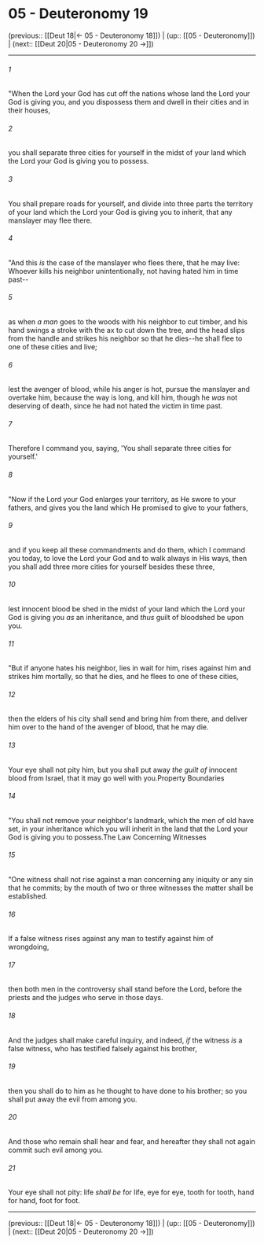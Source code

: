 # 05 - Deuteronomy 19

(previous:: [[Deut 18|← 05 - Deuteronomy 18]]) | (up:: [[05 - Deuteronomy]]) | (next:: [[Deut 20|05 - Deuteronomy 20 →]])

***


###### 1 
"When the Lord your God has cut off the nations whose land the Lord your God is giving you, and you dispossess them and dwell in their cities and in their houses, 

###### 2 
you shall separate three cities for yourself in the midst of your land which the Lord your God is giving you to possess. 

###### 3 
You shall prepare roads for yourself, and divide into three parts the territory of your land which the Lord your God is giving you to inherit, that any manslayer may flee there. 

###### 4 
"And this _is_ the case of the manslayer who flees there, that he may live: Whoever kills his neighbor unintentionally, not having hated him in time past-- 

###### 5 
as when _a man_ goes to the woods with his neighbor to cut timber, and his hand swings a stroke with the ax to cut down the tree, and the head slips from the handle and strikes his neighbor so that he dies--he shall flee to one of these cities and live; 

###### 6 
lest the avenger of blood, while his anger is hot, pursue the manslayer and overtake him, because the way is long, and kill him, though he _was_ not deserving of death, since he had not hated the victim in time past. 

###### 7 
Therefore I command you, saying, 'You shall separate three cities for yourself.' 

###### 8 
"Now if the Lord your God enlarges your territory, as He swore to your fathers, and gives you the land which He promised to give to your fathers, 

###### 9 
and if you keep all these commandments and do them, which I command you today, to love the Lord your God and to walk always in His ways, then you shall add three more cities for yourself besides these three, 

###### 10 
lest innocent blood be shed in the midst of your land which the Lord your God is giving you _as_ an inheritance, and _thus_ guilt of bloodshed be upon you. 

###### 11 
"But if anyone hates his neighbor, lies in wait for him, rises against him and strikes him mortally, so that he dies, and he flees to one of these cities, 

###### 12 
then the elders of his city shall send and bring him from there, and deliver him over to the hand of the avenger of blood, that he may die. 

###### 13 
Your eye shall not pity him, but you shall put away _the guilt of_ innocent blood from Israel, that it may go well with you.Property Boundaries 

###### 14 
"You shall not remove your neighbor's landmark, which the men of old have set, in your inheritance which you will inherit in the land that the Lord your God is giving you to possess.The Law Concerning Witnesses 

###### 15 
"One witness shall not rise against a man concerning any iniquity or any sin that he commits; by the mouth of two or three witnesses the matter shall be established. 

###### 16 
If a false witness rises against any man to testify against him of wrongdoing, 

###### 17 
then both men in the controversy shall stand before the Lord, before the priests and the judges who serve in those days. 

###### 18 
And the judges shall make careful inquiry, and indeed, _if_ the witness _is_ a false witness, who has testified falsely against his brother, 

###### 19 
then you shall do to him as he thought to have done to his brother; so you shall put away the evil from among you. 

###### 20 
And those who remain shall hear and fear, and hereafter they shall not again commit such evil among you. 

###### 21 
Your eye shall not pity: life _shall be_ for life, eye for eye, tooth for tooth, hand for hand, foot for foot.

***

(previous:: [[Deut 18|← 05 - Deuteronomy 18]]) | (up:: [[05 - Deuteronomy]]) | (next:: [[Deut 20|05 - Deuteronomy 20 →]])
